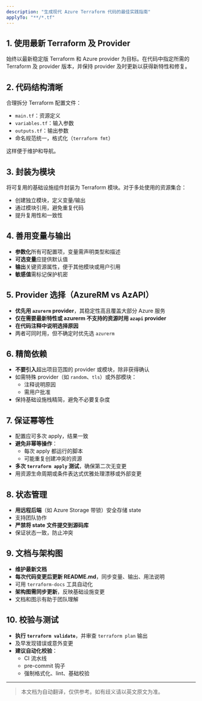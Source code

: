 ```yaml
---
description: "生成现代 Azure Terraform 代码的最佳实践指南"
applyTo: "**/*.tf"
---
```


## 1. 使用最新 Terraform 及 Provider

始终以最新稳定版 Terraform 和 Azure provider 为目标。在代码中指定所需的 Terraform 及 provider 版本，并保持 provider 及时更新以获得新特性和修复。

## 2. 代码结构清晰

合理拆分 Terraform 配置文件：

- `main.tf`：资源定义
- `variables.tf`：输入参数
- `outputs.tf`：输出参数
- 命名规范统一，格式化（`terraform fmt`）

这样便于维护和导航。

## 3. 封装为模块

将可复用的基础设施组件封装为 Terraform 模块。对于多处使用的资源集合：

- 创建独立模块，定义变量/输出
- 通过模块引用，避免重复代码
- 提升复用性和一致性

## 4. 善用变量与输出

- **参数化**所有可配置项，变量需声明类型和描述
- **可选变量**应提供默认值
- **输出**关键资源属性，便于其他模块或用户引用
- **敏感值**需标记保护机密

## 5. Provider 选择（AzureRM vs AzAPI）

- **优先用 `azurerm` provider**，其稳定性高且覆盖大部分 Azure 服务
- **仅在需要最新特性或 azurerm 不支持的资源时用 `azapi` provider**
- **在代码注释中说明选择原因**
- 两者可同时用，但不确定时优先选 `azurerm`

## 6. 精简依赖

- **不要引入**超出项目范围的 provider 或模块，除非获得确认
- 如需特殊 provider（如 `random`、`tls`）或外部模块：
  - 注释说明原因
  - 需用户批准
- 保持基础设施栈精简，避免不必要复杂度

## 7. 保证幂等性

- 配置应可多次 apply，结果一致
- **避免非幂等操作**：
  - 每次 apply 都运行的脚本
  - 可能重复创建冲突的资源
- **多次 `terraform apply` 测试**，确保第二次无变更
- 用资源生命周期或条件表达式优雅处理漂移或外部变更

## 8. 状态管理

- **用远程后端**（如 Azure Storage 带锁）安全存储 state
- 支持团队协作
- **严禁将 state 文件提交到源码库**
- 保证状态一致，防止冲突

## 9. 文档与架构图

- **维护最新文档**
- **每次代码变更后更新 README.md**，同步变量、输出、用法说明
- 可用 `terraform-docs` 工具自动化
- **架构图需同步更新**，反映基础设施变更
- 文档和图示有助于团队理解

## 10. 校验与测试

- **执行 `terraform validate`**，并审查 `terraform plan` 输出
- 及早发现错误或意外变更
- **建议自动化校验**：
  - CI 流水线
  - pre-commit 钩子
  - 强制格式化、lint、基础校验

---

> 本文档为自动翻译，仅供参考。如有歧义请以英文原文为准。
